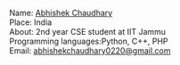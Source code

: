 Name: [Abhishek Chaudhary](https://github.com/abhishek0220)<br/>
Place: India<br/>
About: 2nd year CSE student at IIT Jammu<br/>
Programming languages:Python, C++, PHP<br/>
Email: abhishekchaudhary0220@gmail.com